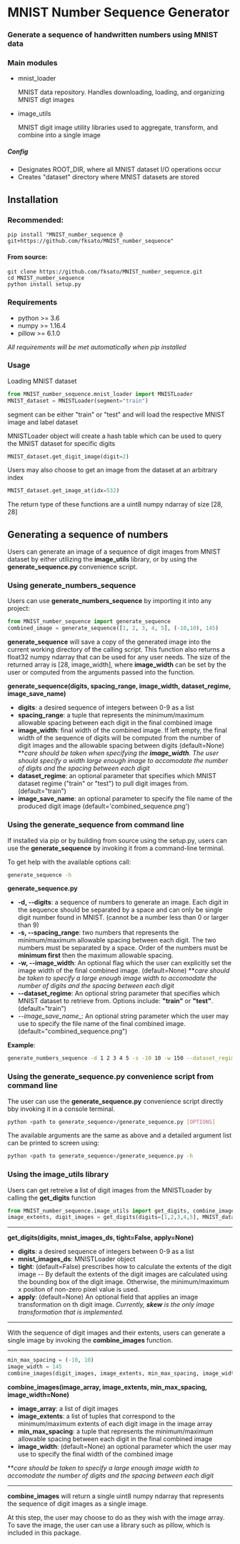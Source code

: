 # MNIST Number Sequence Generator
### Generate a sequence of handwritten numbers using MNIST data

### Main modules
* mnist_loader
    
    MNIST data repository. Handles downloading, loading, and organizing MNIST digt images
    
* image_utils

    MNIST digit image utility libraries used to aggregate, transform, and combine into a 
    single image
 
##### Config
* Designates ROOT_DIR, where all MNIST dataset I/O operations occur
* Creates "dataset" directory where MNIST datasets are stored
 
## Installation

### Recommended:
```
pip install "MNIST_number_sequence @ git+https://github.com/fksato/MNIST_number_sequence"
```
#### From source:
```
git clone https://github.com/fksato/MNIST_number_sequence.git
cd MNIST_number_sequence
python install setup.py
```

### Requirements
* python >= 3.6
* numpy >= 1.16.4
* pillow >= 6.1.0

_All requirements will be met automatically when pip installed_

### Usage
Loading MNIST dataset
```python
from MNIST_number_sequence.mnist_loader import MNISTLoader
MNIST_dataset = MNISTLoader(segment="train")
```
segment can be either "train" or "test" and will load the respective MNIST image and label 
dataset

MNISTLoader object will create a hash table which can be used to query the MNIST dataset
 for specific digits
```python
MNIST_dataset.get_digit_image(digit=2)
```
Users may also choose to get an image from the dataset at an arbitrary index
```python
MNIST_dataset.get_image_at(idx=532)
```
The return type of these functions are a uint8 numpy ndarray of size [28, 28]

## Generating a sequence of numbers
Users can generate an image of a sequence of digit images from MNIST dataset by either 
utilizing the __image_utils__ library, or by using the __generate_sequence.py__ convenience 
script.

### Using __generate_numbers_sequence__ 
Users can use __generate_numbers_sequence__ by importing it into any project:
```python
from MNIST_number_sequence import generate_sequence
combined_image = generate_sequence([1, 2, 3, 4, 5], (-10,10), 145)
```
__generate_sequence__ will save a copy of the generated image into the current working directory of the calling script. 
This function also returns a float32 numpy ndarray that can be used for any user needs. The size of the returned array 
is [28, image_width], where __image_width__ can be set by the user or computed from the arguments passed into the 
function.

__generate_sequence(digits, spacing_range, image_width, dataset_regime, image_save_name)__
* __digits__: a desired sequence of integers between 0-9 as a list
* __spacing_range__: a tuple that represents the minimum/maximum allowable spacing between 
each digit in the final combined image
* __image_width__: final width of the combined image. If left empty, the final width of the sequence
 of digits will be computed from the number of digit images and the allowable spacing between digits 
 (default=None)
 **_care should be taken when specifying the __image_width__. The user should specify a width large 
enough image to accomodate the number of digits and the spacing between each digit_
* __dataset_regime__: an optional parameter that specifies which MNIST dataset regime ("train" or "test")
to pull digit images from. (default="train")
* __image_save_name__: an optional parameter to specify the file name of the produced digit image 
(default='combined_sequence.png')

### Using the __generate_sequence__ from command line
If installed via pip or by building from source using the setup.py, users can use the __generate_sequence__ by 
invoking it from a command-line terminal.

To get help with the available options call:
```bash
generate_sequence -h
```
__generate_sequence.py__ 
* __-d, --digits__: a sequence of numbers to generate an image. Each digit in the sequence 
should be separated by a space and can only be single digit number found in MNIST. 
(cannot be a number less than 0 or larger than 9)
* __-s, --spacing_range__: two numbers that represents the minimum/maximum allowable spacing 
between each digit. The two numbers must be separated by a space. Order of the numbers must 
be __minimum first__ then the maximum allowable spacing.
* __-w, --image_width__: An optional flag which the user can explicitly set the image width of 
the final combined image. (default=None)
**_care should be taken to specify a large enough image width to accomodate the number of 
digits and the spacing between each digit_
* __--dataset_regime__: An optional string parameter that specifies which MNIST 
dataset to retrieve from. Options include: __"train"__ or __"test"__. (default="train")
* _--image_save_name__: An optional string parameter which the user may use to specify the
 file name of the final combined image. (default="combined_sequence.png")
 
__Example__:
```bash
generate_numbers_sequence -d 1 2 3 4 5 -s -10 10 -w 150 --dataset_regime "testing" --image_save_name "combined_12345.png"
```

### Using the __generate_sequence.py__ convenience script from command line
The user can use the __generate_sequence.py__ convenience script directly bby invoking it in a console terminal.
```bash
python <path to generate_sequence>/generate_sequence.py [OPTIONS]
```

The available arguments are the same as above and a detailed argument list can be printed to screen using:
```bash
python <path to generate_sequence>/generate_sequence.py -h
```

### Using the __image_utils__ library
Users can get retreive a list of digit images from the MNISTLoader by calling the 
__get_digits__ function
```python
from MNIST_number_sequence.image_utils import get_digits, combine_images
image_extents, digit_images = get_digits(digits=[1,2,3,4,5], MNIST_dataset)
```
___
__get_digits(digits, mnist_images_ds, tight=False, apply=None)__

* __digits__: a desired sequence of integers between 0-9 as a list
* __mnist_images_ds__: MNISTLoader object
* __tight__: (default=False) prescribes how to calculate the extents of the digit image
-- By default the extents of the digit images are calculated using the bounding box of the 
digit image. Otherwise, the minimum/maximum x positon of non-zero pixel value is used.
* __apply__: (default=None) An optional field that applies an image transformation on 
th digit image. _Currently, __skew__ is the only image transformation that is implemented._
___

With the sequence of digit images and their extents, users can generate a single image 
by invoking the __combine_images__ function.
___
```python
min_max_spacing = (-10, 10)
image_width = 145
combine_images(digit_images, image_extents, min_max_spacing, image_width)
```
__combine_images(image_array, image_extents, min_max_spacing, image_width=None)__

* __image_array__: a list of digit images
* __image_extents__: a list of tuples that correspond to the minimum/maximum extents of 
each digit image in the image array
* __min_max_spacing__: a tuple that represents the minimum/maximum allowable spacing between 
each digit in the final combined image
* __image_width__: (default=None) an optional parameter which the user may use to specify 
the final width of the combined image

**_care should be taken to specify a large enough image width to accomodate the number of 
digits and the spacing between each digit_
___
__combine_images__ will return a single uint8 numpy ndarray that represents the sequence 
of digit images as a single image.

At this step, the user may choose to do as they wish with the image array. To save the image,
 the user can use a library such as pillow, which is included in this package.